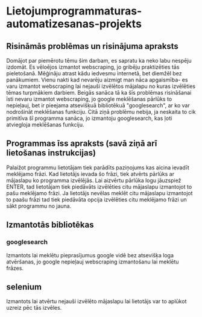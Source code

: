 # Lietojumprogrammaturas-automatizesanas-projekts
## Risināmās problēmas un risinājuma apraksts
Domājot par piemērotu tēmu šim darbam, es sapratu ka neko labu nespēju izdomāt. Es vēloējos izmantot webscraping, jo gribēju praktizēties tās pieletošanā. Mēģināju atrast kādu iedvesmu internetā, bet diemžēl bez panākumiem. Vienu nakti kad nevarēju aizmigt man nāca apgaismība- es varu izmantot webscraping lai nejauši izvēlētos mājalapu no kuras izvēlēties tēmas turpmākiem darbiem. Beigās sanāca tā ka šīs problēmas risināšanai īsti nevaru izmantot webscraping, jo google meklēšanas pārlūks to nepieļauj, bet ir pieejama atsevišķuā bibliotēkuā "googlesearch", ar ko var nodrošināt meklēšanas funkciju. Citā ziņā problēmu nebija, ja neskaita to cik primitīva šī programma sanāca, jo izmantoju googlesearch, kas ļoti atviegloja meklēšanas funkciju.
## Programmas īss apraksts (savā ziņā arī lietošanas instrukcijas)
Palaižot programmu lietotājam tiek parādīts paziņojums kas aicina ievadīt meklējamo frāzi. Kad lietotājs ievada šo frāzi, tiek atvērts pārlūks ar mājaslapu ko programma izvēlējās. Lai aizvērtu pārlūka logu jāuzspiež ENTER, tad lietotājam tiek piedāvāts izvēlēties citu mājaslapu izmantojot to pašu meklējamo frāzi. Ja lietotājs nevēlas meklēt citu mājaslapu izmantojot to paašu frāzi tad tiek piedāvāta opcija izvēlēties citu meklējamo frāzi un sākt programmu no jauna.
## Izmantotās bibliotēkas
### googlesearch
Izmantots lai meklētu pieprasījumus google vidē bez atsevišķa loga atvēršanas, jo google nepieļauj webscraping izmantošanu lai meklētu frāzes.
## selenium
Izmantots lai atvērtu nejauši izvēlēto mājaslapu lai lietotājs var to aplūkot uzreiz pēc tās izvēles.
